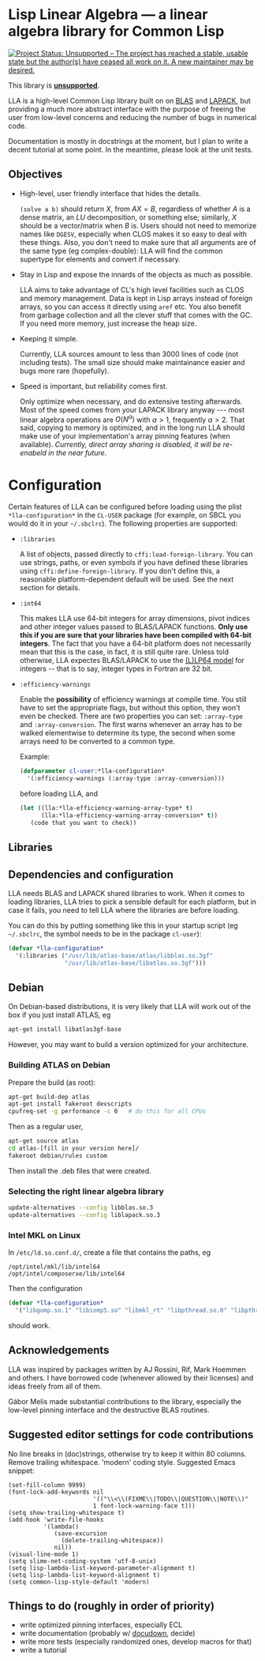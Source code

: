 # Lisp Linear Algebra — a linear algebra library for Common Lisp

[![Project Status: Unsupported – The project has reached a stable, usable state but the author(s) have ceased all work on it. A new maintainer may be desired.](http://www.repostatus.org/badges/latest/unsupported.svg)](http://www.repostatus.org/#unsupported)

This library is [**unsupported**](https://tpapp.github.io/post/orphaned-lisp-libraries/).

LLA is a high-level Common Lisp library built on on [BLAS](http://www.netlib.org/blas/) and [LAPACK](http://www.netlib.org/lapack/), but providing a much more abstract interface with the purpose of freeing the user from low-level concerns and reducing the number of bugs in numerical code.

Documentation is mostly in docstrings at the moment, but I plan to write a decent tutorial at some point. In the meantime, please look at the unit tests.

## Objectives

- High-level, user friendly interface that hides the details.

    `(solve a b)` should return $X$, from $AX=B$, regardless of whether $A$ is a dense matrix, an $LU$ decomposition, or something else; similarly, $X$ should be a vector/matrix when $B$ is. Users should not need to memorize names like `DGESV`, especially when CLOS makes it so easy to deal with these things. Also, you don't need to make sure that all arguments are of the same type (eg complex-double): LLA will find the common supertype for elements and convert if necessary.

- Stay in Lisp and expose the innards of the objects as much as possible.

    LLA aims to take advantage of CL's high level facilities such as CLOS and memory management. Data is kept in Lisp arrays instead of foreign arrays, so you can access it directly using `aref` etc. You also benefit from garbage collection and all the clever stuff that comes with the GC. If you need more memory, just increase the heap size.

- Keeping it simple.

    Currently, LLA sources amount to less than 3000 lines of code (not including tests). The small size should make maintainance easier and bugs more rare (hopefully).

- Speed is important, but reliability comes first.

    Only optimize when necessary, and do extensive testing afterwards. Most of the speed comes from your LAPACK library anyway --- most linear algebra operations are $O(N^\alpha)$ with $\alpha > 1$, frequently $\alpha > 2$. That said, copying to memory is optimized, and in the long run LLA should make use of your implementation's array pinning features (when available). *Currently, direct array sharing is disabled, it will be re-enabeld in the near future*.

# Configuration

Certain features of LLA can be configured before loading using the plist `*lla-configuration*` in the `CL-USER` package (for example, on SBCL you would do it in your `~/.sbclrc`). The following properties are supported:

- `:libraries`

    A list of objects, passed directly to `cffi:load-foreign-library`. You can use strings, paths, or even symbols if you have defined these libraries using `cffi:define-foreign-library`. If you don't define this, a reasonable platform-dependent default will be used. See the next section for details.

- `:int64`

    This makes LLA use 64-bit integers for array dimensions, pivot indices and other integer values passed to BLAS/LAPACK functions. **Only use this if you are sure that your libraries have been compiled with 64-bit integers**. The fact that you have a 64-bit platform does not necessarily mean that this is the case, in fact, it is still quite rare. Unless told otherwise, LLA expectes BLAS/LAPACK to use the [(L)LP64 model](http://en.wikipedia.org/wiki/64-bit#64-bit_data_models) for integers -- that is to say, integer types in Fortran are 32 bit.

- `:efficiency-warnings`

    Enable the **possibility** of efficiency warnings at compile time. You still have to set the appropriate flags, but without this option, they won't even be checked. There are two properties you can set: `:array-type` and `:array-conversion`. The first warns whenever an array has to be walked elementwise to determine its type, the second when some arrays need to be converted to a common type.

    Example:

    ```lisp
    (defparameter cl-user:*lla-configuration*
      '(:efficiency-warnings (:array-type :array-conversion)))
    ```

    before loading LLA, and

    ```lisp
    (let ((lla:*lla-efficiency-warning-array-type* t)
          (lla:*lla-efficiency-warning-array-conversion* t))
       (code that you want to check))
    ```

## Libraries

## Dependencies and configuration

LLA needs BLAS and LAPACK shared libraries to work. When it comes to
loading libraries, LLA tries to pick a sensible default for each
platform, but in case it fails, you need to tell LLA where the libraries
are before loading.

You can do this by putting something like this in your startup script (eg `~/.sbclrc`, the symbol needs to be in the package `cl-user`):

```lisp
(defvar *lla-configuration*
  '(:libraries ("/usr/lib/atlas-base/atlas/libblas.so.3gf"
                "/usr/lib/atlas-base/libatlas.so.3gf")))
```

## Debian

On Debian-based distributions, it is very likely that LLA will work out of the box if you just install ATLAS, eg

```sh
apt-get install libatlas3gf-base
```

However, you may want to build a version optimized for your architecture.

### Building ATLAS on Debian

Prepare the build (as root):

```sh
apt-get build-dep atlas
apt-get install fakeroot devscripts
cpufreq-set -g performance -c 0   # do this for all CPUs
```

Then as a regular user,

```sh
apt-get source atlas
cd atlas-[fill in your version here]/
fakeroot debian/rules custom
```

Then install the .deb files that were created.

### Selecting the right linear algebra library

```sh
update-alternatives --config libblas.so.3
update-alternatives --config liblapack.so.3
```

### Intel MKL on Linux

In `/etc/ld.so.conf.d/`, create a file that contains the paths, eg

```
/opt/intel/mkl/lib/intel64
/opt/intel/composerxe/lib/intel64
```

Then the configuration

```lisp
(defvar *lla-configuration*
  '("libgomp.so.1" "libiomp5.so" "libmkl_rt" "libpthread.so.0" "libpthread"))
```

should work.

## Acknowledgements

LLA was inspired by packages written by AJ Rossini, Rif, Mark Hoemmen and others. I have borrowed code (whenever allowed by their licenses) and ideas freely from all of them.

Gábor Melis made substantial contributions to the library, especially the low-level pinning interface and the destructive BLAS routines.

## Suggested editor settings for code contributions

No line breaks in (doc)strings, otherwise try to keep it within 80 columns. Remove trailing whitespace. 'modern' coding style. Suggested Emacs snippet:

```emacs-lisp
(set-fill-column 9999)
(font-lock-add-keywords nil
                        '(("\\<\\(FIXME\\|TODO\\|QUESTION\\|NOTE\\)"
                        1 font-lock-warning-face t)))
(setq show-trailing-whitespace t)
(add-hook 'write-file-hooks
          '(lambda()
             (save-excursion
               (delete-trailing-whitespace))
             nil))
(visual-line-mode 1)
(setq slime-net-coding-system 'utf-8-unix)
(setq lisp-lambda-list-keyword-parameter-alignment t)
(setq lisp-lambda-list-keyword-alignment t)
(setq common-lisp-style-default 'modern)
```

## Things to do (roughly in order of priority)

-   write optimized pinning interfaces, especially ECL
-   write documentation (probably w/ [docudown](http://common-lisp.net/project/docudown/), decide)
-   write more tests (especially randomized ones, develop macros for
    that)
-   write a tutorial
